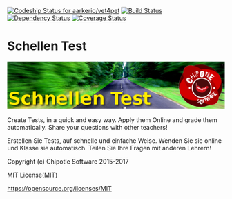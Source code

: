 [![Codeship Status for aarkerio/vet4pet](https://codeship.com/projects/2343ffb0-c397-0133-c78e-22705af7f640/status?branch=master)](https://codeship.com/projects/138122)
[![Build Status](https://travis-ci.org/shakacode/react-webpack-rails-tutorial.svg?branch=code_coverage-linting)](https://travis-ci.org/shakacode/react-webpack-rails-tutorial)
[![Dependency Status](https://gemnasium.com/shakacode/react-webpack-rails-tutorial.svg)](https://gemnasium.com/shakacode/react-webpack-rails-tutorial)
[![Coverage Status](https://coveralls.io/repos/shakacode/react-webpack-rails-tutorial/badge.svg?branch=master&service=github)](https://coveralls.io/github/shakacode/react-webpack-rails-tutorial?branch=master)

# Schellen Test

![schnellentest](https://raw.githubusercontent.com/aarkerio/schnellentest/master/app/assets/images/schnellen_logo.png)

Create Tests, in a quick and easy way. Apply them Online and grade them automatically. Share your questions with other teachers!

Erstellen Sie Tests, auf schnelle und einfache Weise. Wenden Sie sie online und Klasse sie automatisch. Teilen Sie Ihre Fragen mit anderen Lehrern!

Copyright (c) Chipotle Software 2015-2017

MIT License(MIT)

https://opensource.org/licenses/MIT
